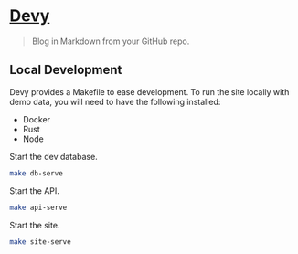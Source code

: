 # [Devy](https://devy.page)

> Blog in Markdown from your GitHub repo.

## Local Development

Devy provides a Makefile to ease development.
To run the site locally with demo data, you will need to have the following installed:

- Docker
- Rust
- Node

Start the dev database.

```sh
make db-serve
```

Start the API.

```sh
make api-serve
```

Start the site.

```sh
make site-serve
```
